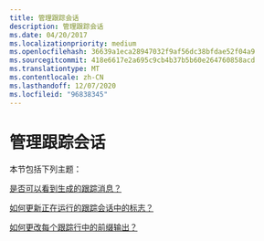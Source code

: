 ```yaml
---
title: 管理跟踪会话
description: 管理跟踪会话
ms.date: 04/20/2017
ms.localizationpriority: medium
ms.openlocfilehash: 36639a1eca28947032f9af56dc38bfdae52f04a9
ms.sourcegitcommit: 418e6617e2a695c9cb4b37b5b60e264760858acd
ms.translationtype: MT
ms.contentlocale: zh-CN
ms.lasthandoff: 12/07/2020
ms.locfileid: "96838345"
---
```

# <a name="managing-trace-sessions"></a>管理跟踪会话


本节包括下列主题：

[是否可以看到生成的跟踪消息？](can-i-see-trace-messages-as-they-are-generated-.md)

[如何更新正在运行的跟踪会话中的标志？](how-do-i-update-the-flags-in-a-running-trace-session-.md)

[如何更改每个跟踪行中的前缀输出？](how-do-i-change-the-prefix-output-on-every-trace-line-.md)

 

 





